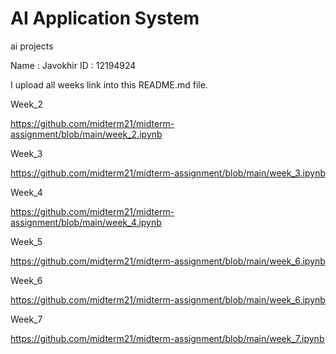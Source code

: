 # AI Application System
ai projects

Name : Javokhir
ID : 12194924


I upload all weeks link into this README.md file.

Week_2

https://github.com/midterm21/midterm-assignment/blob/main/week_2.ipynb

Week_3

https://github.com/midterm21/midterm-assignment/blob/main/week_3.ipynb

Week_4

https://github.com/midterm21/midterm-assignment/blob/main/week_4.ipynb

Week_5

https://github.com/midterm21/midterm-assignment/blob/main/week_6.ipynb

Week_6

https://github.com/midterm21/midterm-assignment/blob/main/week_6.ipynb

Week_7

https://github.com/midterm21/midterm-assignment/blob/main/week_7.ipynb




